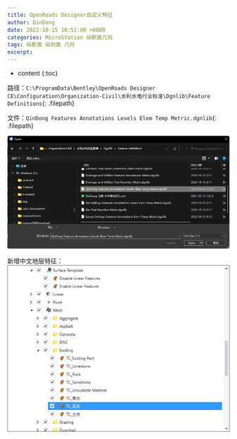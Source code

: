 ```yaml
---
title: OpenRoads Designer自定义特征
author: QinDong
date: 2022-10-15 10:51:00 +0800
categories: MicroStation 纵断面几何
tags: 纵断面 纵剖面 几何
excerpt: 
---
```

* content
{:toc}

路径：`C:\ProgramData\Bentley\OpenRoads Designer CE\Configuration\Organization-Civil\水利水电行业标准\Dgnlib\Feature Definitions`{: .filepath}

文件：`QinDong Features Annotations Levels Elem Temp Metric.dgnlib`{: .filepath}

![](/img/2022/2022-10-15-16-10-23.png)

新增中文地层特征：
![](/img/2022/2022-10-15-16-17-59.png)